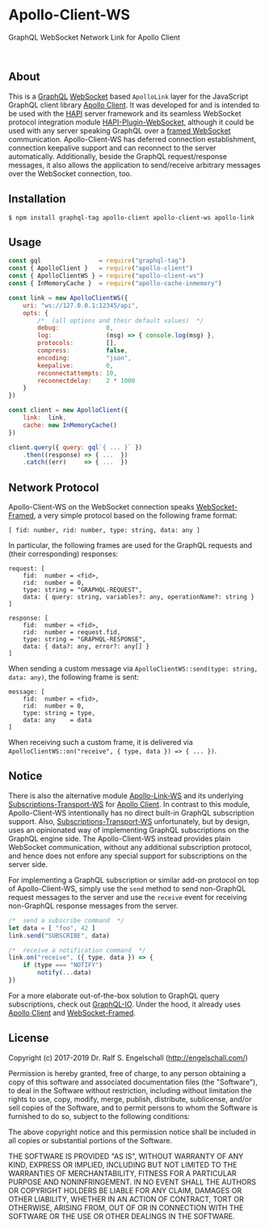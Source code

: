 
Apollo-Client-WS
================

GraphQL WebSocket Network Link for Apollo Client

<p/>
<img src="https://nodei.co/npm/apollo-client-ws.png?downloads=true&stars=true" alt=""/>

<p/>
<img src="https://david-dm.org/rse/apollo-client-ws.png" alt=""/>

About
-----

This is a [GraphQL](http://graphql.org/)
[WebSocket](https://html.spec.whatwg.org/multipage/comms.html#network)
based `ApolloLink` layer for the JavaScript GraphQL client library
[Apollo Client](https://github.com/apollographql/apollo-client).
It was developed for and is intended to be used with the [HAPI](http://hapijs.com/) server
framework and its seamless WebSocket protocol integration module
[HAPI-Plugin-WebSocket](https://github.com/rse/hapi-plugin-websocket),
although it could be used with any server speaking GraphQL over a
[framed WebSocket](https://github.com/rse/websocket-framed) communication.
Apollo-Client-WS has deferred connection establishment, connection
keepalive support and can reconnect to the server automatically.
Additionally, beside the GraphQL request/response messages, it also
allows the application to send/receive arbitrary messages over the
WebSocket connection, too.

Installation
------------

```shell
$ npm install graphql-tag apollo-client apollo-client-ws apollo-link
```

Usage
-----

```js
const gql                = require("graphql-tag")
const { ApolloClient }   = require("apollo-client")
const { ApolloClientWS } = require("apollo-client-ws")
const { InMemoryCache }  = require("apollo-cache-inmemory")

const link = new ApolloClientWS({
    uri: "ws://127.0.0.1:12345/api",
    opts: {
        /*  (all options and their default values)  */
        debug:             0,
        log:               (msg) => { console.log(msg) },
        protocols:         [],
        compress:          false,
        encoding:          "json",
        keepalive:         0,
        reconnectattempts: 10,
        reconnectdelay:    2 * 1000
    }
})

const client = new ApolloClient({
    link:  link,
    cache: new InMemoryCache()
})

client.query({ query: gql`{ ... }` })
    .then((response) => { ...  })
    .catch((err)     => { ...  })
```

Network Protocol
----------------

Apollo-Client-WS on the WebSocket connection speaks
[WebSocket-Framed](https://github.com/rse/websocket-framed),
a very simple protocol based on the following frame format:

```
[ fid: number, rid: number, type: string, data: any ]
```

In particular, the following frames are used for the GraphQL requests
and (their corresponding) responses:

```
request: [
    fid:  number = <fid>,
    rid:  number = 0,
    type: string = "GRAPHQL-REQUEST",
    data: { query: string, variables?: any, operationName?: string }
]

response: [
    fid:  number = <fid>,
    rid:  number = request.fid,
    type: string = "GRAPHQL-RESPONSE",
    data: { data?: any, error?: any[] }
]
```

When sending a custom message via `ApolloClientWS::send(type: string, data: any)`,
the following frame is sent:

```
message: [
    fid:  number = <fid>,
    rid:  number = 0,
    type: string = type,
    data: any    = data
]
```

When receiving such a custom frame, it is delivered via
`ApolloClientWS::on("receive", { type, data }) => { ... })`.

Notice
------

There is also the alternative module
[Apollo-Link-WS](https://github.com/apollographql/apollo-link/tree/master/packages/apollo-link-ws)
and its underlying
[Subscriptions-Transport-WS](https://github.com/apollographql/subscriptions-transport-ws)
for [Apollo Client](https://github.com/apollographql/apollo-client). In contrast to
this module, Apollo-Client-WS intentionally has no direct built-in GraphQL subscription support.
Also, [Subscriptions-Transport-WS](https://github.com/apollographql/subscriptions-transport-ws)
unfortunately, but by design, uses an
opinionated way of implementing GraphQL subscriptions on the GraphQL engine side.
The Apollo-Client-WS instead provides plain WebSocket
communication, without any additional subscription protocol, and hence
does not enfore any special support for subscriptions on the server side.

For implementing a GraphQL subscription or similar add-on protocol on top
of Apollo-Client-WS, simply use the `send` method to send non-GraphQL
request messages to the server and use the `receive` event for
receiving non-GraphQL response messages from the server.

```js
/*  send a subscribe command  */
let data = [ "foo", 42 ]
link.send("SUBSCRIBE", data)

/*  receive a notification command  */
link.on("receive", ({ type, data }) => {
    if (type === "NOTIFY")
        notify(...data)
})
```

For a more elaborate out-of-the-box solution to GraphQL query subscriptions,
check out [GraphQL-IO](http://graphql-io.com). Under the hood, it already uses
[Apollo Client](https://github.com/apollographql/apollo-client) and
[WebSocket-Framed](https://github.com/rse/websocket-framed).

License
-------

Copyright (c) 2017-2019 Dr. Ralf S. Engelschall (http://engelschall.com/)

Permission is hereby granted, free of charge, to any person obtaining
a copy of this software and associated documentation files (the
"Software"), to deal in the Software without restriction, including
without limitation the rights to use, copy, modify, merge, publish,
distribute, sublicense, and/or sell copies of the Software, and to
permit persons to whom the Software is furnished to do so, subject to
the following conditions:

The above copyright notice and this permission notice shall be included
in all copies or substantial portions of the Software.

THE SOFTWARE IS PROVIDED "AS IS", WITHOUT WARRANTY OF ANY KIND,
EXPRESS OR IMPLIED, INCLUDING BUT NOT LIMITED TO THE WARRANTIES OF
MERCHANTABILITY, FITNESS FOR A PARTICULAR PURPOSE AND NONINFRINGEMENT.
IN NO EVENT SHALL THE AUTHORS OR COPYRIGHT HOLDERS BE LIABLE FOR ANY
CLAIM, DAMAGES OR OTHER LIABILITY, WHETHER IN AN ACTION OF CONTRACT,
TORT OR OTHERWISE, ARISING FROM, OUT OF OR IN CONNECTION WITH THE
SOFTWARE OR THE USE OR OTHER DEALINGS IN THE SOFTWARE.


